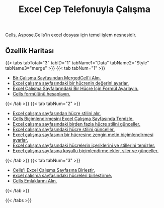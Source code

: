 ﻿---
title: Excel Cep Telefonuyla Çalışma
second_title: Documen
linktitle: Hücre
type: docs
url: /tr/working-with-cells/
aliases: [/working-with-worksheets/]
keywords: REST API, spreadsheets, excel, cell
description: "Cells. Excel için API Bulutu çalışır: hücreler çalışır"
weight: 100
kwords: Excel, Office Bulut, REST API, Elektronik Tablo, PDF, CSV, Json, Markdown, Cells
---
Cells, Aspose.Cells'in excel dosyası için temel işlem nesnesidir.

## Özellik Haritası

{{< tabs tabTotal="3" tabID="1" tabName1="Data" tabName2="Style" tabName3="merge" >}}
{{< tab tabNum="1" >}}
<div class="row">
    <div class="col-md-6">
        <ul>
            <li><a href="/cells/tr/get-mergedcell-from-a-worksheet//">Bir Çalışma Sayfasından MergedCell'i Alın.</a></li>
            <li><a href="/cells/tr/set-value-of-a-cell-in-a-worksheet/">Excel çalışma sayfasındaki bir hücrenin değerini ayarlar.</a></li>
            <li><a href="/cells/tr/set-formula-for-a-cell-in-excel-worksheets/">Excel Çalışma Sayfalarındaki Bir Hücre İçin Formül Ayarlayın.</a></li>
            <li><a href="/cells/tr/calculate-cells-formula/">Cells formülünü hesaplayın.</a></li>
        </ul>
    </div>
</div>
{{< /tab >}}
{{< tab tabNum="2" >}}
<div class="row">
    <div class="col-md-6">
        <ul>
            <li><a href="/cells/tr/get-cell-style-from-a-worksheet/">Excel çalışma sayfasından hücre stilini alır.</a></li>
            <li><a href="/cells/tr/clear-cells-formatting-in-excel-worksheet/">Cells Biçimlendirmesini Excel Çalışma Sayfasında Temizle.</a></li>
            <li><a href="/cells/tr/update-multiple-cells-style/">Excel çalışma sayfasındaki birden fazla hücre stilini günceller.</a></li>
            <li><a href="/cells/tr/change-cell-style-in-excel-worksheet/">Excel çalışma sayfasındaki hücre stilini günceller.</a></li>
            <li><a href="/cells/tr/apply-rich-text-formatting-to-a-cell/">Excel çalışma sayfasının bir hücresine zengin metin biçimlendirmesi ayarlar.</a></li>
            <li><a href="/cells/tr/clear-contents-and-styles-of-cells-in-excel-worksheet/">Excel çalışma sayfasındaki hücrelerin içeriklerini ve stillerini temizler.</a></li>
            <li><a href="/cells/tr/working-with-conditional-formatting/">Excel çalışma sayfasına koşullu biçimlendirme ekler, siler ve günceller.</a></li>
        </ul>
    </div>
</div>
{{< /tab >}}
{{< tab tabNum="3" >}}
<div class="row">
    <div class="col-md-6">
        <ul>
            <li><a href="/cells/tr/merge-cells-in-excel-worksheet/">Cells'i Excel Çalışma Sayfasına Birleştir.</a></li>
            <li><a href="/cells/tr/Unmerge Cells in Excel Worksheet/">excel çalışma sayfasındaki hücreleri birleştirme.</a></li>
            <li><a href="/cells/tr/get-cells-properties/">Cells Emlaklarını Alın.</a></li>
        </ul>
</div>
{{< /tab >}}

{{< /tabs >}}
